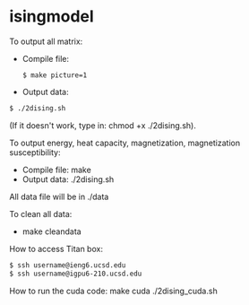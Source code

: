 # isingmodel

To output all matrix:
  - Compile file:
      ```
      $ make picture=1
      ```
  - Output data:
  ```sh
  $ ./2dising.sh
  ```
  (If it doesn't work, type in: chmod +x ./2dising.sh).

To output energy, heat capacity, magnetization, magnetization susceptibility:
  - Compile file: make
  - Output data: ./2dising.sh

All data file will be in ./data

To clean all data:
  - make cleandata

How to access Titan box:
```sh
$ ssh username@ieng6.ucsd.edu
$ ssh username@igpu6-210.ucsd.edu
```

How to run the cuda code:
make cuda
./2dising_cuda.sh
